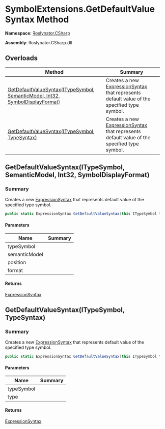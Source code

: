# SymbolExtensions\.GetDefaultValueSyntax Method

**Namespace**: [Roslynator.CSharp](../../README.md)

**Assembly**: Roslynator\.CSharp\.dll

## Overloads

| Method | Summary |
| ------ | ------- |
| [GetDefaultValueSyntax(ITypeSymbol, SemanticModel, Int32, SymbolDisplayFormat)](#Roslynator_CSharp_SymbolExtensions_GetDefaultValueSyntax_Microsoft_CodeAnalysis_ITypeSymbol_Microsoft_CodeAnalysis_SemanticModel_System_Int32_Microsoft_CodeAnalysis_SymbolDisplayFormat_) | Creates a new [ExpressionSyntax](https://docs.microsoft.com/en-us/dotnet/api/microsoft.codeanalysis.csharp.syntax.expressionsyntax) that represents default value of the specified type symbol\. |
| [GetDefaultValueSyntax(ITypeSymbol, TypeSyntax)](#Roslynator_CSharp_SymbolExtensions_GetDefaultValueSyntax_Microsoft_CodeAnalysis_ITypeSymbol_Microsoft_CodeAnalysis_CSharp_Syntax_TypeSyntax_) | Creates a new [ExpressionSyntax](https://docs.microsoft.com/en-us/dotnet/api/microsoft.codeanalysis.csharp.syntax.expressionsyntax) that represents default value of the specified type symbol\. |

## GetDefaultValueSyntax\(ITypeSymbol, SemanticModel, Int32, SymbolDisplayFormat\)<a name="Roslynator_CSharp_SymbolExtensions_GetDefaultValueSyntax_Microsoft_CodeAnalysis_ITypeSymbol_Microsoft_CodeAnalysis_SemanticModel_System_Int32_Microsoft_CodeAnalysis_SymbolDisplayFormat_"></a>

### Summary

Creates a new [ExpressionSyntax](https://docs.microsoft.com/en-us/dotnet/api/microsoft.codeanalysis.csharp.syntax.expressionsyntax) that represents default value of the specified type symbol\.

```csharp
public static ExpressionSyntax GetDefaultValueSyntax(this ITypeSymbol typeSymbol, SemanticModel semanticModel, int position, SymbolDisplayFormat format = null)
```

#### Parameters

| Name | Summary |
| ---- | ------- |
| typeSymbol | |
| semanticModel | |
| position | |
| format | |

#### Returns

[ExpressionSyntax](https://docs.microsoft.com/en-us/dotnet/api/microsoft.codeanalysis.csharp.syntax.expressionsyntax)

## GetDefaultValueSyntax\(ITypeSymbol, TypeSyntax\)<a name="Roslynator_CSharp_SymbolExtensions_GetDefaultValueSyntax_Microsoft_CodeAnalysis_ITypeSymbol_Microsoft_CodeAnalysis_CSharp_Syntax_TypeSyntax_"></a>

### Summary

Creates a new [ExpressionSyntax](https://docs.microsoft.com/en-us/dotnet/api/microsoft.codeanalysis.csharp.syntax.expressionsyntax) that represents default value of the specified type symbol\.

```csharp
public static ExpressionSyntax GetDefaultValueSyntax(this ITypeSymbol typeSymbol, TypeSyntax type)
```

#### Parameters

| Name | Summary |
| ---- | ------- |
| typeSymbol | |
| type | |

#### Returns

[ExpressionSyntax](https://docs.microsoft.com/en-us/dotnet/api/microsoft.codeanalysis.csharp.syntax.expressionsyntax)

